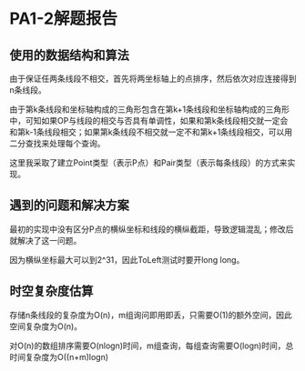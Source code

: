 # PA1-2解题报告

## 使用的数据结构和算法

由于保证任两条线段不相交，首先将两坐标轴上的点排序，然后依次对应连接得到n条线段。

由于第k条线段和坐标轴构成的三角形包含在第k+1条线段和坐标轴构成的三角形中，可知如果OP与线段的相交与否具有单调性，如果和第k条线段相交就一定会
和第k-1条线段相交；如果第k条线段不相交就一定不和第k+1条线段相交，可以用二分查找来处理每个查询。

这里我采取了建立Point类型（表示P点）和Pair类型（表示每条线段）的方式来实现。

## 遇到的问题和解决方案

最初的实现中没有区分P点的横纵坐标和线段的横纵截距，导致逻辑混乱；修改后就解决了这一问题。

因为横纵坐标最大可以到2^31，因此ToLeft测试时要开long long。

## 时空复杂度估算

存储n条线段的复杂度为O(n)，m组询问即用即丢，只需要O(1)的额外空间，因此空间复杂度为O(n)。

对O(n)的数组排序需要O(nlogn)时间，m组查询，每组查询需要O(logn)时间，总时间复杂度为O((n+m)logn)